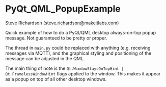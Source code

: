 # PyQt_QML_PopupExample
Steve Richardson (steve.richardson@makeitlabs.com)

Quick example of how to do a PyQt/QML desktop always-on-top popup message.  Not guaranteed to be pretty or proper.

The thread in `main.py` could be replaced with anything (e.g. receiving messages via MQTT), and the graphical styling and positioning of the message can be adjusted in the QML.

The main thing of note is the `Qt.WindowStaysOnTopHint | Qt.FramelessWindowHint` flags applied to the window.  This makes it appear as a popup on top of all other desktop windows.

